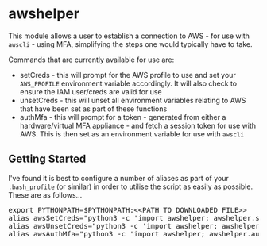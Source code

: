 # awshelper

This module allows a user to establish a connection to AWS - for use with `awscli` - using MFA, simplifying the steps one would typically have to take.

Commands that are currently available for use are:

* setCreds - this will prompt for the AWS profile to use and set your `AWS_PROFILE` environment variable accordingly. It will also check to ensure the IAM user/creds are valid for use
* unsetCreds - this will unset all environment variables relating to AWS that have been set as part of these functions
* authMfa - this will prompt for a token - generated from either a hardware/virtual MFA appliance - and fetch a session token for use with AWS. This is then set as an environment variable for use with `awscli` 

## Getting Started

I've found it is best to configure a number of aliases as part of your `.bash_profile` (or similar) in order to utilise the script as easily as possible. These are as follows...

<pre>export PYTHONPATH=$PYTHONPATH:&lt&ltPATH TO DOWNLOADED FILE&gt&gt
alias awsSetCreds="python3 -c 'import awshelper; awshelper.setCreds()'; source $HOME/.aws/.awsenv 2>/dev/null; rm -f $HOME/.aws/.awsenv"
alias awsUnsetCreds="python3 -c 'import awshelper; awshelper.unsetCreds()'; source $HOME/.aws/.awsenv 2>/dev/null; rm -f $HOME/.aws/.awsenv"
alias awsAuthMfa="python3 -c 'import awshelper; awshelper.authMfa()'; source $HOME/.aws/.awsenv 2>/dev/null; rm -f $HOME/.aws/.awsenv"</pre>
